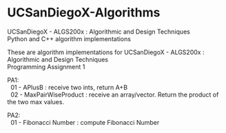 # UCSanDiegoX-Algorithms
UCSanDiegoX -  ALGS200x : Algorithmic and Design Techniques  
Python and C++ algorithm implementations

These are algorithm implementations for UCSanDiegoX -  ALGS200x : Algorithmic and Design Techniques  
Programming Assignment 1

PA1:  
&nbsp; 01 - APlusB : receive two ints, return A+B  
&nbsp; 02 - MaxPairWiseProduct : receive an array/vector. Return the product of the two max values.  

PA2:  
&nbsp;  01 - Fibonacci Number : compute Fibonacci Number
